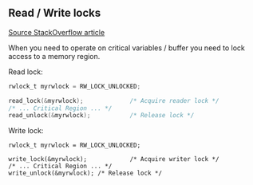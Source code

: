 Read / Write locks
------

[Source StackOverflow article](https://stackoverflow.com/questions/932197/whats-the-best-linux-kernel-locking-mechanism-for-a-specific-scenario)

When you need to operate on critical variables / buffer you need to lock
access to a memory region.

Read lock:
```C
rwlock_t myrwlock = RW_LOCK_UNLOCKED;

read_lock(&myrwlock);             /* Acquire reader lock */
/* ... Critical Region ... */
read_unlock(&myrwlock);           /* Release lock */
```

Write lock:
```
rwlock_t myrwlock = RW_LOCK_UNLOCKED;

write_lock(&myrwlock);            /* Acquire writer lock */
/* ... Critical Region ... */
write_unlock(&myrwlock); /* Release lock */
```
